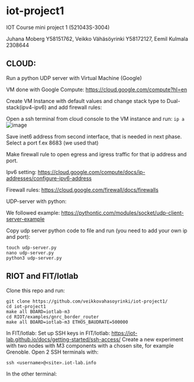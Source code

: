 # iot-project1

IOT Course mini project 1 (521043S-3004) 

Juhana Moberg Y58151762, Veikko Vähäsöyrinki Y58172127, Eemil Kulmala 2308644 



## CLOUD: 

Run a python UDP server with Virtual Machine (Google)  

VM done with Google Compute: https://cloud.google.com/compute?hl=en 

Create VM Instance with default values and change stack type to Dual-stack(ipv4-ipv6) and add firewall rules: 

Open a ssh terminal from cloud console to the VM instance and run: 
``` ip a ```
![image](https://github.com/veikkovahasoyrinki/iot-project1/assets/151513154/8d3a4404-e79f-4586-bf65-6e15da82959d)

Save inet6 address from second interface, that is needed in next phase. Select a port f.ex 8683 (we used that) 

Make firewall rule to open egress and igress traffic for that ip address and port.

Ipv6 setting: https://cloud.google.com/compute/docs/ip-addresses/configure-ipv6-address 

Firewall rules: https://cloud.google.com/firewall/docs/firewalls 


UDP-server with python: 

We followed example: https://pythontic.com/modules/socket/udp-client-server-example 

Copy udp server python code to file and run (you need to add your own ip and port): 
```
touch udp-server.py
nano udp-server.py
python3 udp-server.py
```

## RIOT and FIT/Iotlab

Clone this repo and run: 
```
git clone https://github.com/veikkovahasoyrinki/iot-project1/
cd iot-project1
make all BOARD=iotlab-m3
cd RIOT/examples/gnrc_border_router
make all BOARD=iotlab-m3 ETHOS_BAUDRATE=500000
```

In FIT/Iotlab:
Set up SSH keys in FIT/Iotlab: https://iot-lab.github.io/docs/getting-started/ssh-access/
Create a new experiment with two nodes with M3 components with a chosen site, for example Grenoble.
Open 2 SSH terminals with: 
```
ssh <username>@<site>.iot-lab.info
```

In the other terminal:
```

```
